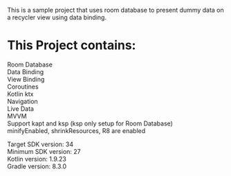 This is a sample project that uses room database to present dummy data on a recycler view using data binding. <br />

# This Project contains:
Room Database <br />
Data Binding <br />
View Binding <br />
Coroutines <br />
Kotlin ktx <br />
Navigation <br />
Live Data <br />
MVVM <br />
Support kapt and ksp (ksp only setup for Room Database) <br />
minifyEnabled, shrinkResources, R8 are enabled <br />

Target SDK version: 34 <br />
Minimum SDK version: 27 <br />
Kotlin version: 1.9.23 <br />
Gradle version: 8.3.0 <br />